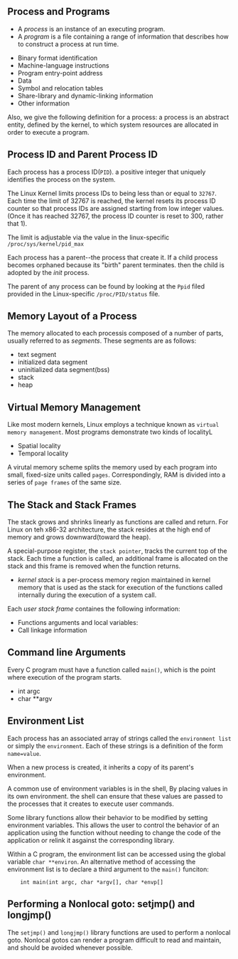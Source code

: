## Process and Programs

* A *process* is an instance of an executing program.
* A *program* is a file containing a range of information that describes how to construct a process at run time.
 - Binary format identification
 - Machine-language instructions
 - Program entry-point address
 - Data
 - Symbol and relocation tables
 - Share-library and dynamic-linking information
 - Other information

Also, we give the following definition for a process: a process is an abstract entity, defined by the kernel, to which system resources are allocated in order to execute a program.

## Process ID and Parent Process ID

Each process has a process ID(`PID`). a positive integer that uniquely identifies the process on the system.

The Linux Kernel limits process IDs to being less than or equal to `32767`. Each time the limit of 32767 is reached, the kernel resets its process ID counter so that process IDs are assigned starting from low integer values. (Once it has reached 32767, the process ID counter is reset to 300, rather that 1).

The limit is adjustable via the value in the linux-specific `/proc/sys/kernel/pid_max`

Each process has a parent--the process that create it. If a child process becomes orphaned because its "birth" parent terminates. then the child is adopted by the *init* process.

The parent of any process can be found by looking at the `Ppid` filed provided in the Linux-specific `/proc/PID/status` file.

## Memory Layout of a Process

The memory allocated to each processis composed of a number of parts, usually referred to as *segments*. These segments are as follows:

* text segment
* initialized data segment
* uninitialized data segment(bss)
* stack
* heap

## Virtual Memory Management

Like most modern kernels, Linux employs a technique known as `virtual memory management`. Most programs demonstrate two kinds of localityL

* Spatial locality
* Temporal locality

A virutal memory scheme splits the memory used by each program into small, fixed-size units called `pages`. Correspondingly, RAM is divided into a series of `page frames` of the same size.


## The Stack and Stack Frames

The stack grows and shrinks linearly as functions are called and return. For Linux on teh x86-32 architecture, the stack resides at the high end of memory and grows downward(toward the heap).

A special-purpose register, the `stack pointer`, tracks the current top of the stack. Each time a function is called, an additional frame is allocated on the stack and this frame is removed when the function returns.

* *kernel stack* is a per-process memory region maintained in kernel memory that is used as the stack for execution of the functions called internally during the execution of a system call.

Each *user stack frame* containes the following information:

* Functions arguments and local variables:
* Call linkage information


## Command line Arguments

Every C program must have a function called `main()`, which is the point where execution of the program starts.

* int argc
* char **argv

## Environment List

Each process has an associated array of strings called the `environment list` or simply the `environment`. Each of these strings is a definition of the form `name=value`.

When a new process is created, it inherits a copy of its parent's environment.

A common use of environment variables is in the shell, By placing values in its own environment. the shell can ensure that these values are passed to the processes that it creates to execute user commands.

Some library functions allow their behavior to be modified by setting environment variables. This allows the user to control the behavior of an application using the function without needing to change the code of the application or relink it asgainst the corresponding library.

Within a C program, the environment list can be accessed using the global variable `char **environ`. An alternative method of accessing the environment list is to declare a third argument to the `main()` funciton:

```
	int main(int argc, char *argv[], char *envp[]
```

## Performing a Nonlocal goto: setjmp() and longjmp()

The `setjmp()` and `longjmp()` library functions are used to perform a nonlocal goto. Nonlocal gotos can render a program difficult to read and maintain, and should be avoided whenever possible.
